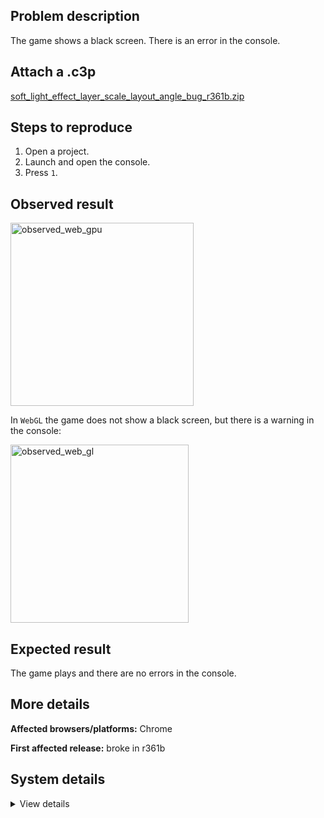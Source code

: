 ## Problem description

The game shows a black screen. There is an error in the console.

## Attach a .c3p

[soft_light_effect_layer_scale_layout_angle_bug_r361b.zip](https://github.com/WilsonPercival/WilsonPercival/files/12841724/soft_light_effect_layer_scale_layout_angle_bug_r361b.zip)

## Steps to reproduce

1. Open a project.
2. Launch and open the console.
3. Press `1`.

## Observed result

<img width="293" alt="observed_web_gpu" src="https://github.com/WilsonPercival/WilsonPercival/assets/91274932/ce254583-18a7-45c7-b6a6-d77cccd0446f">

In `WebGL` the game does not show a black screen, but there is a warning in the console:

<img width="285" alt="observed_web_gl" src="https://github.com/WilsonPercival/WilsonPercival/assets/91274932/d1b3a383-2d33-4727-abe5-ff70abc37a3c">

## Expected result

The game plays and there are no errors in the console.

## More details



**Affected browsers/platforms:** Chrome

**First affected release:** broke in r361b

## System details

<details><summary>View details</summary>

Platform information
Product: Construct 3 r361 (beta)
Browser: Chrome 117.0.5938.132
Browser engine: Chromium
Context: browser
Operating system: Windows 11
Device type: desktop
Device pixel ratio: 1.5
Logical CPU cores: 16
Approx. device memory: 8 GB
User agent: Mozilla/5.0 (Windows NT 10.0; Win64; x64) AppleWebKit/537.36 (KHTML, like Gecko) Chrome/117.0.0.0 Safari/537.36
Language setting: en-US

Local storage
Storage quota (approx): 283 gb
Storage usage (approx): 226 mb (0.1%)
Persistant storage: No

Browser support notes
This list contains missing features that are not required, but could improve performance or user experience if supported.

Nothing is missing. Everything is OK!
WebGL information
Version string: WebGL 2.0 (OpenGL ES 3.0 Chromium)
Numeric version: 2
Supports NPOT textures: yes
Supports GPU profiling: no
Supports highp precision: yes
Vendor: Google Inc. (AMD)
Renderer: ANGLE (AMD, AMD Radeon(TM) Graphics Direct3D11 vs_5_0 ps_5_0, D3D11)
Major performance caveat: no
Maximum texture size: 16384
Point size range: 1 to 1024
Extensions:

EXT_color_buffer_float
EXT_color_buffer_half_float
EXT_disjoint_timer_query_webgl2
EXT_float_blend
EXT_texture_compression_bptc
EXT_texture_compression_rgtc
EXT_texture_filter_anisotropic
EXT_texture_norm16
KHR_parallel_shader_compile
OES_draw_buffers_indexed
OES_texture_float_linear
OVR_multiview2
WEBGL_compressed_texture_s3tc
WEBGL_compressed_texture_s3tc_srgb
WEBGL_debug_renderer_info
WEBGL_debug_shaders
WEBGL_lose_context
WEBGL_multi_draw
WEBGL_provoking_vertex
Audio information
System sample rate: 48000 Hz
Output channels: 2
Output interpretation: speakers
Supported decode formats:

WebM Opus (audio/webm; codecs=opus)
Ogg Opus (audio/ogg; codecs=opus)
WebM Vorbis (audio/webm; codecs=vorbis)
Ogg Vorbis (audio/ogg; codecs=vorbis)
MPEG-4 AAC (audio/mp4; codecs=mp4a.40.5)
MP3 (audio/mpeg)
FLAC (audio/flac)
PCM WAV (audio/wav; codecs=1)
Supported encode formats:

WebM Opus (audio/webm; codecs=opus)
Video information
Supported decode formats:

WebM AV1 (video/webm; codecs=av01.0.00M.08)
MP4 AV1 (video/mp4; codecs=av01.0.00M.08)
WebM VP9 (video/webm; codecs=vp9)
WebM VP8 (video/webm; codecs=vp8)
Ogg Theora (video/ogg; codecs=theora)
H.265 (video/mp4; codecs=hev1.1.2.L93.B0)
H.264 (video/mp4; codecs=avc1.42E01E)
Supported encode formats:

WebM AV1 (video/webm; codecs=av1)
WebM VP9 (video/webm; codecs=vp9)
WebM VP8 (video/webm; codecs=vp8)

</details>
